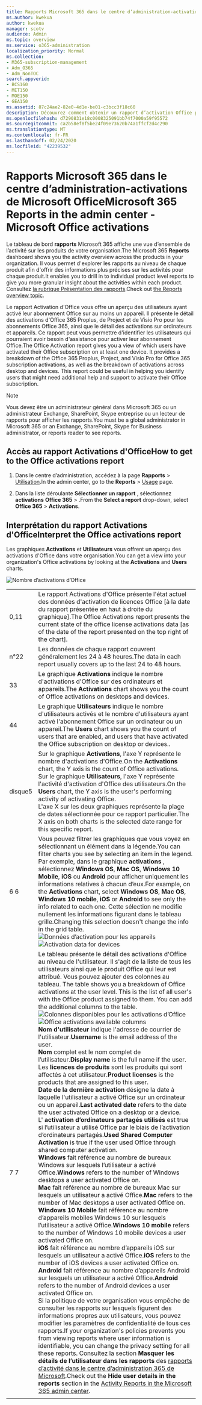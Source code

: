 ```yaml
---
title: Rapports Microsoft 365 dans le centre d’administration-activations de Microsoft Office
ms.author: kwekua
author: kwekua
manager: scotv
audience: Admin
ms.topic: overview
ms.service: o365-administration
localization_priority: Normal
ms.collection:
- M365-subscription-management
- Adm_O365
- Adm_NonTOC
search.appverid:
- BCS160
- MET150
- MOE150
- GEA150
ms.assetid: 87c24ae2-82e0-4d1e-be01-c3bcc3f18c60
description: Découvrez comment obtenir un rapport d’activation Office pour savoir quels utilisateurs ont activé leur abonnement Office et identifier les utilisateurs qui pourraient avoir besoin d’aide supplémentaire.
ms.openlocfilehash: d7290831e18c0008325091bb74f7000a59f95572
ms.sourcegitcommit: ca2b58ef8f5be24f09e73620b74a1ffcf2d4c290
ms.translationtype: MT
ms.contentlocale: fr-FR
ms.lasthandoff: 02/24/2020
ms.locfileid: "42239532"
---
```

# <a name="microsoft-365-reports-in-the-admin-center---microsoft-office-activations"></a><span data-ttu-id="b10be-103">Rapports Microsoft 365 dans le centre d’administration-activations de Microsoft Office</span><span class="sxs-lookup"><span data-stu-id="b10be-103">Microsoft 365 Reports in the admin center - Microsoft Office activations</span></span>

<span data-ttu-id="b10be-104">Le tableau de bord **rapports** Microsoft 365 affiche une vue d’ensemble de l’activité sur les produits de votre organisation.</span><span class="sxs-lookup"><span data-stu-id="b10be-104">The Microsoft 365 **Reports** dashboard shows you the activity overview across the products in your organization.</span></span> <span data-ttu-id="b10be-105">Il vous permet d'explorer les rapports au niveau de chaque produit afin d'offrir des informations plus précises sur les activités pour chaque produit.</span><span class="sxs-lookup"><span data-stu-id="b10be-105">It enables you to drill in to individual product level reports to give you more granular insight about the activities within each product.</span></span> <span data-ttu-id="b10be-106">Consultez [la rubrique Présentation des rapports](activity-reports.md).</span><span class="sxs-lookup"><span data-stu-id="b10be-106">Check out [the Reports overview topic](activity-reports.md).</span></span>
  
<span data-ttu-id="b10be-p102">Le rapport Activation d'Office vous offre un aperçu des utilisateurs ayant activé leur abonnement Office sur au moins un appareil. Il présente le détail des activations d'Office 365 Proplus, de Project et de Visio Pro pour les abonnements Office 365, ainsi que le détail des activations sur ordinateurs et appareils. Ce rapport peut vous permettre d'identifier les utilisateurs qui pourraient avoir besoin d'assistance pour activer leur abonnement Office.</span><span class="sxs-lookup"><span data-stu-id="b10be-p102">The Office Activation report gives you a view of which users have activated their Office subscription on at least one device. It provides a breakdown of the Office 365 Proplus, Project, and Visio Pro for Office 365 subscription activations, as well as the breakdown of activations across desktop and devices. This report could be useful in helping you identify users that might need additional help and support to activate their Office subscription.</span></span>
  
> [!NOTE]
> <span data-ttu-id="b10be-110">Vous devez être un administrateur général dans Microsoft 365 ou un administrateur Exchange, SharePoint, Skype entreprise ou un lecteur de rapports pour afficher les rapports.</span><span class="sxs-lookup"><span data-stu-id="b10be-110">You must be a global administrator in Microsoft 365 or an Exchange, SharePoint, Skype for Business administrator, or reports reader to see reports.</span></span> 
  
## <a name="how-to-get-to-the-office-activations-report"></a><span data-ttu-id="b10be-111">Accès au rapport Activations d'Office</span><span class="sxs-lookup"><span data-stu-id="b10be-111">How to get to the Office activations report</span></span>

1. <span data-ttu-id="b10be-112">Dans le centre d’administration, accédez à la page **Rapports** \> <a href="https://go.microsoft.com/fwlink/p/?linkid=2074756" target="_blank">Utilisation</a>.</span><span class="sxs-lookup"><span data-stu-id="b10be-112">In the admin center, go to the **Reports** \> <a href="https://go.microsoft.com/fwlink/p/?linkid=2074756" target="_blank">Usage</a> page.</span></span>

    
2. <span data-ttu-id="b10be-113">Dans la liste déroulante **Sélectionner un rapport** , sélectionnez **activations** **Office 365** \> .</span><span class="sxs-lookup"><span data-stu-id="b10be-113">From the **Select a report** drop-down, select **Office 365** \> **Activations**.</span></span> 
  
## <a name="interpret-the-office-activations-report"></a><span data-ttu-id="b10be-114">Interprétation du rapport Activations d'Office</span><span class="sxs-lookup"><span data-stu-id="b10be-114">Interpret the Office activations report</span></span>

<span data-ttu-id="b10be-115">Les graphiques **Activations** et **Utilisateurs** vous offrent un aperçu des activations d'Office dans votre organisation.</span><span class="sxs-lookup"><span data-stu-id="b10be-115">You can get a view into your organization's Office activations by looking at the **Activations** and **Users** charts.</span></span> 
  
![Nombre d’activations d’Office](../media/8c0ae08d-2d71-4437-9147-12c345bb5e9d.png)
  
|||
|:-----|:-----|
|<span data-ttu-id="b10be-117">0,1</span><span class="sxs-lookup"><span data-stu-id="b10be-117">1</span></span>  <br/> |<span data-ttu-id="b10be-118">Le rapport Activations d'Office présente l'état actuel des données d'activation de licences Office [à la date du rapport présentée en haut à droite du graphique].</span><span class="sxs-lookup"><span data-stu-id="b10be-118">The Office Activations report presents the current state of the office license activations data [as of the date of the report presented on the top right of the chart].</span></span>  <br/> |
|<span data-ttu-id="b10be-119">n°2</span><span class="sxs-lookup"><span data-stu-id="b10be-119">2</span></span>  <br/> |<span data-ttu-id="b10be-120">Les données de chaque rapport couvrent généralement les 24 à 48 heures.</span><span class="sxs-lookup"><span data-stu-id="b10be-120">The data in each report usually covers up to the last 24 to 48 hours.</span></span>  <br/> |
|<span data-ttu-id="b10be-121">3</span><span class="sxs-lookup"><span data-stu-id="b10be-121">3</span></span>  <br/> |<span data-ttu-id="b10be-122">Le graphique **Activations** indique le nombre d'activations d'Office sur des ordinateurs et appareils.</span><span class="sxs-lookup"><span data-stu-id="b10be-122">The **Activations** chart shows you the count of Office activations on desktops and devices.</span></span>  <br/> |
|<span data-ttu-id="b10be-123">4</span><span class="sxs-lookup"><span data-stu-id="b10be-123">4</span></span>  <br/> |<span data-ttu-id="b10be-124">Le graphique **Utilisateurs** indique le nombre d'utilisateurs activés et le nombre d'utilisateurs ayant activé l'abonnement Office sur un ordinateur ou un appareil.</span><span class="sxs-lookup"><span data-stu-id="b10be-124">The **Users** chart shows you the count of users that are enabled, and users that have activated the Office subscription on desktop or devices..</span></span>  <br/> |
|<span data-ttu-id="b10be-125">disque</span><span class="sxs-lookup"><span data-stu-id="b10be-125">5</span></span>  <br/> | <span data-ttu-id="b10be-126">Sur le graphique **Activations**, l'axe Y représente le nombre d'activations d'Office.</span><span class="sxs-lookup"><span data-stu-id="b10be-126">On the **Activations** chart, the Y axis is the count of Office activations.</span></span>  <br/>  <span data-ttu-id="b10be-127">Sur le graphique **Utilisateurs**, l'axe Y représente l'activité d'activation d'Office des utilisateurs.</span><span class="sxs-lookup"><span data-stu-id="b10be-127">On the **Users** chart, the Y axis is the user's performing activity of activating Office.</span></span>  <br/>  <span data-ttu-id="b10be-128">L'axe X sur les deux graphiques représente la plage de dates sélectionnée pour ce rapport particulier.</span><span class="sxs-lookup"><span data-stu-id="b10be-128">The X axis on both charts is the selected date range for this specific report.</span></span>  <br/> |
|<span data-ttu-id="b10be-129">6 </span><span class="sxs-lookup"><span data-stu-id="b10be-129">6</span></span>  <br/> |<span data-ttu-id="b10be-130">Vous pouvez filtrer les graphiques que vous voyez en sélectionnant un élément dans la légende.</span><span class="sxs-lookup"><span data-stu-id="b10be-130">You can filter charts you see by selecting an item in the legend.</span></span> <span data-ttu-id="b10be-131">Par exemple, dans le graphique **activations** , sélectionnez **Windows OS**, **Mac OS**, **Windows 10 Mobile**, **iOS** ou **Android** pour afficher uniquement les informations relatives à chacun d’eux.</span><span class="sxs-lookup"><span data-stu-id="b10be-131">For example, on the **Activations** chart, select **Windows OS**, **Mac OS**, **Windows 10 mobile**, **iOS** or **Android** to see only the info related to each one.</span></span> <span data-ttu-id="b10be-132">Cette sélection ne modifie nullement les informations figurant dans le tableau grille.</span><span class="sxs-lookup"><span data-stu-id="b10be-132">Changing this selection doesn't change the info in the grid table.</span></span> <br/> <span data-ttu-id="b10be-133">![Données d’activation pour les appareils](../media/59d3ec6e-2a6e-4b21-8aac-c73038c47b9f.png)</span><span class="sxs-lookup"><span data-stu-id="b10be-133">![Activation data for devices](../media/59d3ec6e-2a6e-4b21-8aac-c73038c47b9f.png)</span></span>  <br/> |
|<span data-ttu-id="b10be-134">7 </span><span class="sxs-lookup"><span data-stu-id="b10be-134">7</span></span>  <br/> | <span data-ttu-id="b10be-p104">Le tableau présente le détail des activations d'Office au niveau de l'utilisateur. Il s'agit de la liste de tous les utilisateurs ainsi que le produit Office qui leur est attribué. Vous pouvez ajouter des colonnes au tableau.  </span><span class="sxs-lookup"><span data-stu-id="b10be-p104">The table shows you a breakdown of Office activations at the user level. This is the list of all user's with the Office product assigned to them. You can add the additional columns to the table.  </span></span><br/> <span data-ttu-id="b10be-138">![Colonnes disponibles pour les activations d’Office](../media/410a4baa-cef8-4676-bf7c-02a907a3a575.png)</span><span class="sxs-lookup"><span data-stu-id="b10be-138">![Office activations available columns](../media/410a4baa-cef8-4676-bf7c-02a907a3a575.png)</span></span><br/> <span data-ttu-id="b10be-139">**Nom d'utilisateur** indique l'adresse de courrier de l'utilisateur.</span><span class="sxs-lookup"><span data-stu-id="b10be-139">**Username** is the email address of the user.</span></span>  <br/> <span data-ttu-id="b10be-140">**Nom** complet est le nom complet de l’utilisateur.</span><span class="sxs-lookup"><span data-stu-id="b10be-140">**Display name** is the full name if the user.</span></span>  <br/> <span data-ttu-id="b10be-141">Les **licences de produits** sont les produits qui sont affectés à cet utilisateur.</span><span class="sxs-lookup"><span data-stu-id="b10be-141">**Product licenses** is the products that are assigned to this user.</span></span>  <br/> <span data-ttu-id="b10be-142">**Date de la dernière activation** désigne la date à laquelle l'utilisateur a activé Office sur un ordinateur ou un appareil.</span><span class="sxs-lookup"><span data-stu-id="b10be-142">**Last activated date** refers to the date the user activated Office on a desktop or a device.</span></span>  <br/> <span data-ttu-id="b10be-143">L' **activation d’ordinateurs partagés utilisés** est true si l’utilisateur a utilisé Office par le biais de l’activation d’ordinateurs partagés.</span><span class="sxs-lookup"><span data-stu-id="b10be-143">**Used Shared Computer Activation** is true if the user used Office through shared computer activation.</span></span> <br/> <span data-ttu-id="b10be-144">**Windows** fait référence au nombre de bureaux Windows sur lesquels l’utilisateur a activé Office.</span><span class="sxs-lookup"><span data-stu-id="b10be-144">**Windows** refers to the number of Windows desktops a user activated Office on.</span></span>  <br/> <span data-ttu-id="b10be-145">**Mac** fait référence au nombre de bureaux Mac sur lesquels un utilisateur a activé Office.</span><span class="sxs-lookup"><span data-stu-id="b10be-145">**Mac** refers to the number of Mac desktops a user activated Office on.</span></span>  <br/> <span data-ttu-id="b10be-146">**Windows 10 Mobile** fait référence au nombre d’appareils mobiles Windows 10 sur lesquels l’utilisateur a activé Office.</span><span class="sxs-lookup"><span data-stu-id="b10be-146">**Windows 10 mobile** refers to the number of Windows 10 mobile devices a user activated Office on.</span></span>  <br/> <span data-ttu-id="b10be-147">**iOS** fait référence au nombre d’appareils iOS sur lesquels un utilisateur a activé Office.</span><span class="sxs-lookup"><span data-stu-id="b10be-147">**iOS** refers to the number of iOS devices a user activated Office on.</span></span>  <br/> <span data-ttu-id="b10be-148">**Android** fait référence au nombre d’appareils Android sur lesquels un utilisateur a activé Office.</span><span class="sxs-lookup"><span data-stu-id="b10be-148">**Android** refers to the number of Android devices a user activated Office on.</span></span>  <br/>  <span data-ttu-id="b10be-149">Si la politique de votre organisation vous empêche de consulter les rapports sur lesquels figurent des informations propres aux utilisateurs, vous pouvez modifier les paramètres de confidentialité de tous ces rapports.</span><span class="sxs-lookup"><span data-stu-id="b10be-149">If your organization's policies prevents you from viewing reports where user information is identifiable, you can change the privacy setting for all these reports.</span></span> <span data-ttu-id="b10be-150">Consultez la section **Masquer les détails de l’utilisateur dans les rapports** des [rapports d’activité dans le centre d’administration 365 de Microsoft](activity-reports.md).</span><span class="sxs-lookup"><span data-stu-id="b10be-150">Check out the **Hide user details in the reports** section in the [Activity Reports in the Microsoft 365 admin center](activity-reports.md).</span></span>  <br/> |
|||
   


